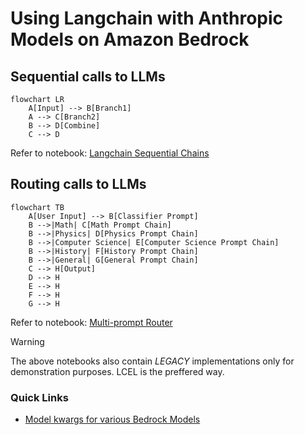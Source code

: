 # Using Langchain with Anthropic Models on Amazon Bedrock

## Sequential calls to LLMs

```mermaid
flowchart LR
    A[Input] --> B[Branch1]
    A --> C[Branch2]
    B --> D[Combine]
    C --> D
```

Refer to notebook: [Langchain Sequential Chains](./anthropic-sequential-chains.ipynb)

## Routing calls to LLMs

```mermaid
flowchart TB
    A[User Input] --> B[Classifier Prompt]
    B -->|Math| C[Math Prompt Chain]
    B -->|Physics| D[Physics Prompt Chain]
    B -->|Computer Science| E[Computer Science Prompt Chain]
    B -->|History| F[History Prompt Chain]
    B -->|General| G[General Prompt Chain]
    C --> H[Output]
    D --> H
    E --> H
    F --> H
    G --> H
```

Refer to notebook: [Multi-prompt Router](./anthropic-router-chains.ipynb)


> [!WARNING]
> The above notebooks also contain *LEGACY* implementations only for demonstration purposes. LCEL is the preffered way.


### Quick Links

- [Model kwargs for various Bedrock Models](./utils.py)



